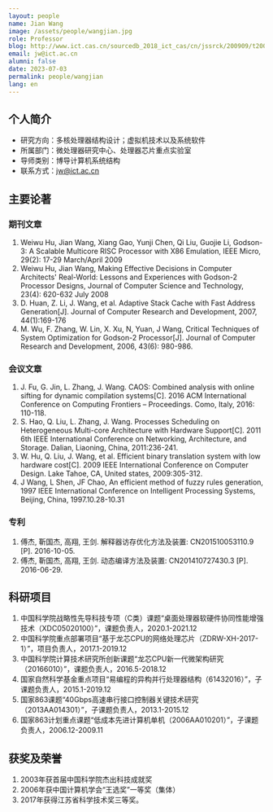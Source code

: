 ```yaml
---
layout: people
name: Jian Wang
image: /assets/people/wangjian.jpg
role: Professor
blog: http://www.ict.cas.cn/sourcedb_2018_ict_cas/cn/jssrck/200909/t20090917_2496730.html
email: jw@ict.ac.cn
alumni: false
date: 2023-07-03
permalink: people/wangjian
lang: en
---
```

## 个人简介

* 研究方向：多核处理器结构设计；虚拟机技术以及系统软件
* 所属部门：微处理器研究中心、处理器芯片重点实验室
* 导师类别：博导计算机系统结构
* 联系方式：jw@ict.ac.cn

## 主要论著

### 期刊文章

1. Weiwu Hu, Jian Wang, Xiang Gao, Yunji Chen, Qi Liu, Guojie Li, Godson-3: A Scalable Multicore RISC Processor with X86 Emulation, IEEE Micro, 29(2): 17-29 March/April 2009
2. Weiwu Hu, Jian Wang, Making Effective Decisions in Computer Architects' Real-World: Lessons and Experiences with Godson-2 Processor Designs, Journal of Computer Science and Technology, 23(4): 620-632 July 2008
3. D. Huan, Z. Li, J. Wang, et al. Adaptive Stack Cache with Fast Address Generation[J]. Journal of Computer Research and Development, 2007, 44(1):169-176
4. M. Wu, F. Zhang, W. Lin, X. Xu, N, Yuan, J Wang, Critical Techniques of System Optimization for Godson-2 Processor[J]. Journal of Computer Research and Development, 2006, 43(6): 980-986.

### 会议文章

1.  J. Fu, G. Jin, L. Zhang, J. Wang. CAOS: Combined analysis with online sifting for dynamic compilation systems[C]. 2016 ACM International Conference on Computing Frontiers – Proceedings. Como, Italy, 2016: 110-118.
2. S. Hao, Q. Liu, L. Zhang, J. Wang. Processes Scheduling on Heterogeneous Multi-core Architecture with Hardware Support[C]. 2011 6th IEEE International Conference on Networking, Architecture, and Storage. Dalian, Liaoning, China, 2011:236-241.
3. W. Hu, Q. Liu, J. Wang, et al. Efficient binary translation system with low hardware cost[C]. 2009 IEEE International Conference on Computer Design. Lake Tahoe, CA, United states, 2009:305-312.
4. J Wang, L Shen, JF Chao, An efficient method of fuzzy rules generation, 1997 IEEE International Conference on Intelligent Processing Systems, Beijing, China, 1997.10.28-10.31


### 专利

1. 傅杰, 靳国杰, 高翔, 王剑. 解释器访存优化方法及装置: CN201510053110.9 [P]. 2016-10-05.
2. 傅杰, 靳国杰, 高翔, 王剑. 动态编译方法及装置: CN201410727430.3 [P]. 2016-06-29.

## 科研项目

1. 中国科学院战略性先导科技专项（C类）课题“桌面处理器软硬件协同性能增强技术（XDC05020100）”，课题负责人，2020.1-2021.12
2. 中国科学院重点部署项目“基于龙芯CPU的网络处理芯片（ZDRW-XH-2017-1）”，项目负责人，2017.1-2019.12
3. 中国科学院计算技术研究所创新课题“龙芯CPU新一代微架构研究（20166010）”，课题负责人，2016.5-2018.12
4. 国家自然科学基金重点项目“易编程的异构并行处理器结构（61432016）”，子课题负责人，2015.1-2019.12
5. 国家863课题“40Gbps高速串行接口控制器关键技术研究（2013AA014301）”，子课题负责人，2013.1-2015.12
6. 国家863计划重点课题“低成本先进计算机单机（2006AA010201）”，子课题负责人，2006.12-2009.11

## 获奖及荣誉

1. 2003年获首届中国科学院杰出科技成就奖
2. 2006年获中国计算机学会“王选奖”一等奖（集体）
3. 2017年获得江苏省科学技术奖三等奖。
